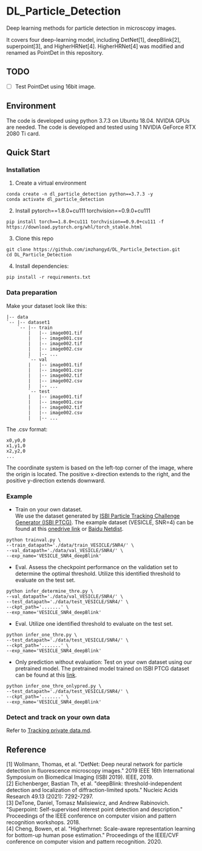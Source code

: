 # DL_Particle_Detection
Deep learning methods for particle detection in microscopy images.

It covers four deep-learning model, including DetNet[1], deepBlink[2], superpoint[3], and HigherHRNet[4]. HigherHRNet[4] was modified and renamed as PointDet in this repository.

## TODO
- [ ] Test PointDet using 16bit image.


## Environment
The code is developed using python 3.7.3 on Ubuntu 18.04. NVIDIA GPUs are needed. The code is developed and tested using 1 NVIDIA GeForce RTX 2080 Ti card.
## Quick Start
### Installation
1. Create a virtual environment
```
conda create -n dl_particle_detection python==3.7.3 -y
conda activate dl_particle_detection
```
2. Install pytorch==1.8.0+cu111 torchvision==0.9.0+cu111
```
pip install torch==1.8.0+cu111 torchvision==0.9.0+cu111 -f https://download.pytorch.org/whl/torch_stable.html
```
3. Clone this repo
```
git clone https://github.com/imzhangyd/DL_Particle_Detection.git
cd DL_Particle_Detection
```
4. Install dependencies:
 ```
 pip install -r requirements.txt
 ```

### Data preparation
Make your dataset look like this:
```
|-- data
`-- |-- dataset1
    `-- |-- train
        |   |-- image001.tif
        |   |-- image001.csv
        |   |-- image002.tif
        |   |-- image002.csv
        |   |-- ...
        `-- val
        |   |-- image001.tif
        |   |-- image001.csv
        |   |-- image002.tif
        |   |-- image002.csv
        |   |-- ...
        `-- test
        |   |-- image001.tif
        |   |-- image001.csv
        |   |-- image002.tif
        |   |-- image002.csv
        |   |-- ...
```
The .csv format:
```
x0,y0,0
x1,y1,0
x2,y2,0
...
```
The coordinate system is based on the left-top corner of the image, where the origin is located. The positive x-direction extends to the right, and the positive y-direction extends downward.

### Example
- Train on your own dataset.  
We use the dataset generated by [ISBI Particle Tracking Challenge Generator (ISBI PTCG)](https://icy.bioimageanalysis.org/plugin/isbi-challenge-tracking-benchmark-generator/). The example dataset (VESICLE, SNR=4) can be found at this [onedrive link](https://drive.google.com/drive/folders/1tCSGMq3c6st5XpwrgJ_nWVPWJPHj02ku?usp=sharing) or [Baidu Netdist](https://pan.baidu.com/s/182ewKgFU3pVjEPXUYwF4pg?pwd=4gsa).
```
python trainval.py \
--train_datapath='./data/train_VESICLE/SNR4/' \
--val_datapath='./data/val_VESICLE/SNR4/' \
--exp_name='VESICLE_SNR4_deepBlink'

```
- Eval. Assess the checkpoint performance on the validation set to determine the optimal threshold. Utilize this identified threshold to evaluate on the test set.
```
python infer_determine_thre.py \
--val_datapath='./data/val_VESICLE/SNR4/' \
--test_datapath='./data/test_VESICLE/SNR4/' \
--ckpt_path='.......' \
--exp_name='VESICLE_SNR4_deepBlink'
```
- Eval. Utilize one identified threshold to evaluate on the test set.
```
python infer_one_thre.py \
--test_datapath='./data/test_VESICLE/SNR4/' \
--ckpt_path='.......' \
--exp_name='VESICLE_SNR4_deepBlink'
```
- Only prediction without evaluation: Test on your own dataset using our pretrained model. 
The pretrained model trained on ISBI PTCG dataset can be found at this [link](https://drive.google.com/drive/folders/1W93aOc_rCUnCS4D1ZFBSN4YJa-va-8hN?usp=sharing).
```
python infer_one_thre_onlypred.py \
--test_datapath='./data/test_VESICLE/SNR4/' \
--ckpt_path='.......' \
--exp_name='VESICLE_SNR4_deepBlink'
```

### Detect and track on your own data
Refer to [Tracking private data.md](https://github.com/imzhangyd/MoTT/blob/main/Tracking%20private%20data.md).

## Reference
[1] Wollmann, Thomas, et al. "DetNet: Deep neural network for particle detection in fluorescence microscopy images." 2019 IEEE 16th International Symposium on Biomedical Imaging (ISBI 2019). IEEE, 2019.  
[2] Eichenberger, Bastian Th, et al. "deepBlink: threshold-independent detection and localization of diffraction-limited spots." Nucleic Acids Research 49.13 (2021): 7292-7297.  
[3] DeTone, Daniel, Tomasz Malisiewicz, and Andrew Rabinovich. "Superpoint: Self-supervised interest point detection and description." Proceedings of the IEEE conference on computer vision and pattern recognition workshops. 2018.   
[4] Cheng, Bowen, et al. "Higherhrnet: Scale-aware representation learning for bottom-up human pose estimation." Proceedings of the IEEE/CVF conference on computer vision and pattern recognition. 2020.

